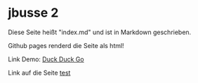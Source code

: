 jbusse 2
====

Diese Seite heißt "index.md" und ist in Markdown geschrieben. 

Github pages renderd die Seite als html!

Link Demo: [Duck Duck Go](https://duckduckgo.com)

Link auf die Seite [test](test.md)



